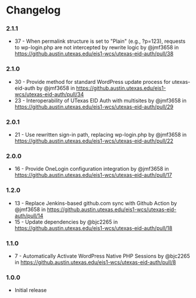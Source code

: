 # Changelog

### 2.1.1

* 37 - When permalink structure is set to "Plain" (e.g., ?p=123), requests to wp-login.php are not intercepted by rewrite logic by @jmf3658 in https://github.austin.utexas.edu/eis1-wcs/utexas-eid-auth/pull/38

### 2.1.0
* 30 - Provide method for standard WordPress update process for utexas-eid-auth by @jmf3658 in https://github.austin.utexas.edu/eis1-wcs/utexas-eid-auth/pull/34
* 23 - Interoperability of UTexas EID Auth with multisites by @jmf3658 in https://github.austin.utexas.edu/eis1-wcs/utexas-eid-auth/pull/29

### 2.0.1

* 21 - Use rewritten sign-in path, replacing wp-login.php by @jmf3658 in https://github.austin.utexas.edu/eis1-wcs/utexas-eid-auth/pull/22

### 2.0.0

* 16 - Provide OneLogin configuration integration by @jmf3658 in https://github.austin.utexas.edu/eis1-wcs/utexas-eid-auth/pull/17

### 1.2.0

* 13 - Replace Jenkins-based github.com sync with Github Action by @jmf3658 in https://github.austin.utexas.edu/eis1-wcs/utexas-eid-auth/pull/14
* 15 - Update dependencies by @bjc2265 in https://github.austin.utexas.edu/eis1-wcs/utexas-eid-auth/pull/18

### 1.1.0

* 7 - Automatically Activate WordPress Native PHP Sessions by @bjc2265 in https://github.austin.utexas.edu/eis1-wcs/utexas-eid-auth/pull/8

### 1.0.0

* Initial release